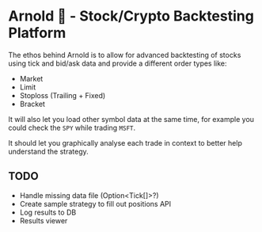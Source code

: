 # Arnold 💪 - Stock/Crypto Backtesting Platform

The ethos behind Arnold is to allow for advanced backtesting of stocks using
tick and bid/ask data and provide a different order types like:

- Market
- Limit
- Stoploss (Trailing + Fixed)
- Bracket

It will also let you load other symbol data at the same time, for example you
could check the `SPY` while trading `MSFT`.

It should let you graphically analyse each trade in context to better help
understand the strategy.

## TODO

- Handle missing data file (Option<Tick[]>?)
- Create sample strategy to fill out positions API
- Log results to DB
- Results viewer

